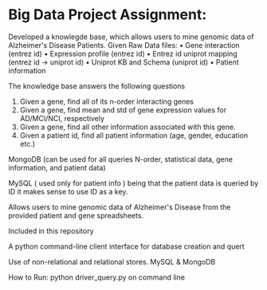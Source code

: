 # Big Data Project Assignment: 

Developed a knowlegde base, which allows users to mine genomic data of Alzheimer's Disease Patients. 
Given Raw Data files: 
• Gene interaction (entrez id)
• Expression profile (entrez id)
• Entrez id uniprot mapping (entrez id -> uniprot id)
• Uniprot KB and Schema (uniprot id)
• Patient information

The knowledge base answers the following questions 
1) Given a gene, find all of its n-order interacting
genes
2) Given a gene, find mean and std of gene
expression values for AD/MCI/NCI, respectively
3) Given a gene, find all other information associated
with this gene.
4) Given a patient id, find all patient information (age,
gender, education etc.)


MongoDB (can be used for all queries N-order, statistical data, gene information, and patient data) 

MySQL ( used only for patient info ) being that the patient data is queried by ID 
it makes sense to use ID as a key.

Allows users to mine genomic data of Alzheimer's Disease from the provided patient and gene spreadsheets. 



Included in this repository 

A python command-line client interface for database creation and quert

Use of non-relational and relational stores. MySQL & MongoDB 


How to Run: 
python driver_query.py on command line
